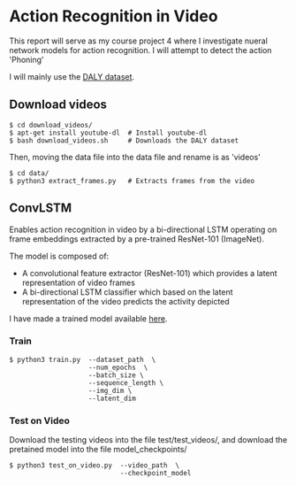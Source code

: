 # Action Recognition in Video

This report will serve as my course project 4 where I investigate nueral network models for action recognition. I will attempt to detect the action 'Phoning'

I will mainly use the [DALY dataset](http://thoth.inrialpes.fr/daly/index.php ).


## Download videos


```
$ cd download_videos/     
$ apt-get install youtube-dl  # Install youtube-dl
$ bash download_videos.sh     # Downloads the DALY dataset
```

Then, moving the data file into the data file and rename is as 'videos'
```
$ cd data/
$ python3 extract_frames.py   # Extracts frames from the video
```

## ConvLSTM

 Enables action recognition in video by a bi-directional LSTM operating on frame embeddings extracted by a pre-trained ResNet-101 (ImageNet).

The model is composed of:
* A convolutional feature extractor (ResNet-101) which provides a latent representation of video frames
* A bi-directional LSTM classifier which based on the latent representation of the video predicts the activity depicted

I have made a trained model available [here](https://drive.google.com/open?id=1GlpN0m9uLbI9dg1ARbW9hDEf-VWe4Asl).

### Train  

```
$ python3 train.py  --dataset_path  \
                    --num_epochs  \
                    --batch_size \
                    --sequence_length \
                    --img_dim \
                    --latent_dim
```

### Test on Video

Download the testing videos into the file test/test_videos/, and download the pretained model into the file model_checkpoints/

```
$ python3 test_on_video.py  --video_path  \
                            --checkpoint_model 
```



